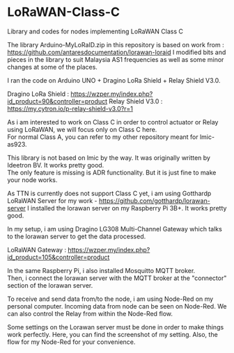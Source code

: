 # LoRaWAN-Class-C
Library and codes for nodes implementing LoRaWAN Class C

The library Arduino-MyLoRaID.zip in this repository is based on work from : https://github.com/antaresdocumentation/lorawan-loraid
I modified bits and pieces in the library to suit Malaysia AS1 frequencies as well as some minor changes at some of the places.

I ran the code on Arduino UNO + Dragino LoRa Shield + Relay Shield V3.0. 

Dragino LoRa Shield : https://wzper.my/index.php?id_product=90&controller=product
Relay Shield V3.0 : https://my.cytron.io/p-relay-shield-v3.0?r=1

As i am interested to work on Class C in order to control actuator or Relay using LoRaWAN, we will focus only on Class C here.  
For normal Class A, you can refer to my other repository meant for lmic-as923.

This library is not based on lmic by the way.  It was originally written by Ideetron BV. It works pretty good.  
The only feature is missing is ADR functionality.  But it is just fine to make your node works.

As TTN is currently does not support Class C yet, i am using Gotthardp LoRaWAN Server for my work - https://github.com/gotthardp/lorawan-server
I installed the lorawan server on my Raspberry Pi 3B+.  It works pretty good.

In my setup, i am using Dragino LG308 Multi-Channel Gateway which talks to the lorawan server to get the data processed.

LoRaWAN Gateway : https://wzper.my/index.php?id_product=105&controller=product

In the same Raspberry Pi, i also installed Mosquitto MQTT broker.  
Then, i connect the lorawan server with the MQTT broker at the "connector" section of the lorawan server.

To receive and send data from/to the node, i am using Node-Red on my personal computer.
Incoming data from node can be seen on Node-Red.
We can also control the Relay from within the Node-Red flow.

Some settings on the Lorawan server must be done in order to make things work perfectly.
Here, you can find the screenshot of my setting.
Also, the flow for my Node-Red for your convenience.


